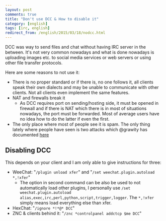 ```yaml
---
layout: post
comments: true
title: "Don't use DCC & How to disable it"
category: [english]
tags: [irc, english]
redirect_from: /english/2015/03/18/nodcc.html
---
```


DCC was way to send files and chat without having IRC server in the
between. It's not very common nowadays and what is done nowadays is
uploading images etc. to social media services or web servers or using
other file transfer protocols.

Here are some reasons to not use it:

- There is no proper standard or if there is, no one follows it, all
  clients speak their own dialects and may be unable to communicate with
  other clients. Not all clients even implement the same features.
- NAT and firewalls break it
  - As DCC requires port on sending/hosting side, it must be opened in
    firewall and if there is NAT which there is in most of situations
    nowadays, the port must be forwarded. Most of average users have
    no idea how to do the latter if even the first.
- The only place where most of people see it is spam. The only thing lately
  where people have seen is two attacks which @grawity has documented
  [here](https://nullroute.eu.org/~grawity/dcc.html)

## Disabling DCC

This depends on your client and I am only able to give instructions for
three:

- WeeChat: "`/plugin unload xfer`" and "`/set weechat.plugin.autoload *,!xfer`"
  - The option in second command can be also be used to not automatically
    load other plugins, I personally use `/set weechat.plugin.autoload alias,exec,irc,perl,python,script,trigger,logger`.
    The `*,!xfer` simply means load everything else than xfer.
- HexChat: "`/ignore *!*@* DCC`"
- ZNC & clients behind it: "`/znc *controlpanel addctcp $me DCC`"
